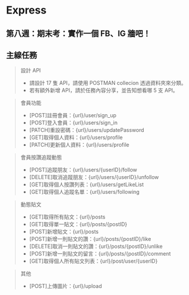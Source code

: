 # Express

## 第八週：期末考：實作一個 FB、IG 牆吧！

## 主線任務
> 設計 API
   > * 請設計 17 隻 API，請使用 POSTMAN collecion 透過資料夾來分類。
   > * 若有額外新增 API，請於任務內容分享，並告知想看哪 5 支 API。

> 會員功能
   > * [POST]註冊會員：{url}/user/sign_up
   > * [POST]登入會員：{url}/users/sign_in
   > * [PATCH]重設密碼：{url}/users/updatePassword
   > * [GET]取得個人資料：{url}/users/profile
   > * [PATCH]更新個人資料：{url}/users/profile

> 會員按讚追蹤動態
   > * [POST]追蹤朋友：{url}/users/{userID}/follow
   > * [DELETE]取消追蹤朋友：{url}/users/{userID}/unfollow
   > * [GET]取得個人按讚列表：{url}/users/getLikeList
   > * [GET]取得個人追蹤名單：{url}/users/following

> 動態貼文
   > * [GET]取得所有貼文：{url}/posts
   > * [GET]取得單一貼文：{url}/posts/{postID}
   > * [POST]新增貼文：{url}/posts
   > * [POST]新增一則貼文的讚：{url}/posts/{postID}/like
   > * [DELETE]取消一則貼文的讚：{url}/posts/{postID}/unlike
   > * [POST]新增一則貼文的留言：{url}/posts/{postID}/comment
   > * [GET]取得個人所有貼文列表：{url}/post/user/{userID}

> 其他
   > * [POST]上傳圖片：{url}/upload